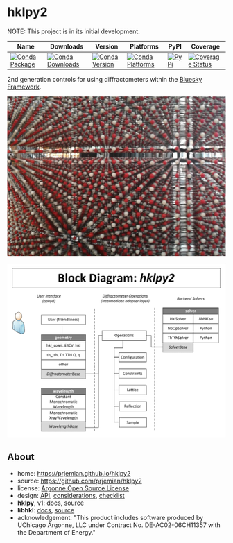 # hklpy2

NOTE:  This project is in its initial development.

| Name | Downloads | Version | Platforms | PyPI | Coverage |
| --- | --- | --- | --- | --- | --- |
| [![Conda Package](https://img.shields.io/badge/package-hklpy2-green.svg)](https://anaconda.org/conda-forge/hklpy2) | [![Conda Downloads](https://img.shields.io/conda/dn/conda-forge/hklpy2.svg)](https://anaconda.org/conda-forge/hklpy2) | [![Conda Version](https://img.shields.io/conda/vn/conda-forge/hklpy2.svg)](https://anaconda.org/conda-forge/hklpy2) | [![Conda Platforms](https://img.shields.io/conda/pn/conda-forge/hklpy2.svg)](https://anaconda.org/conda-forge/hklpy2) | [![PyPi](https://img.shields.io/pypi/v/hklpy2.svg)](https://pypi.python.org/pypi/hklpy2) | [![Coverage Status](https://coveralls.io/repos/github/prjemian/hklpy2/badge.svg?branch=main)](https://coveralls.io/github/prjemian/hklpy2?branch=main) |

2nd generation controls for using diffractometers within the [Bluesky
Framework](https://blueskyproject.io).

[![FCC ball&stick](/docs/source/_static/fcc-ball-and-stick.jpg)](https://worldrecord.r-krickl.com/en/)

![API diagram](/docs/source/_static/hklpy2-block-diagram.png)

## About

- home: https://prjemian.github.io/hklpy2
- source: https://github.com/prjemian/hklpy2
- license: [Argonne Open Source License](/LICENSE)
- design: [API](/docs/source/api.rst), [considerations](/docs/source//design-discussion.md), [checklist](/docs/source/checklist_v2.md)
- **hklpy**, v1: [docs](https://blueskyproject.io/hklpy/), [source](https://github.com/bluesky/hklpy)
- **libhkl**: [docs](https://people.debian.org/~picca/hkl/hkl.html),  [source](https://repo.or.cz/hkl.git)
- acknowledgement: 
  "This product includes software produced by UChicago Argonne,
  LLC under Contract No. DE-AC02-06CH11357 with the Department of Energy."
